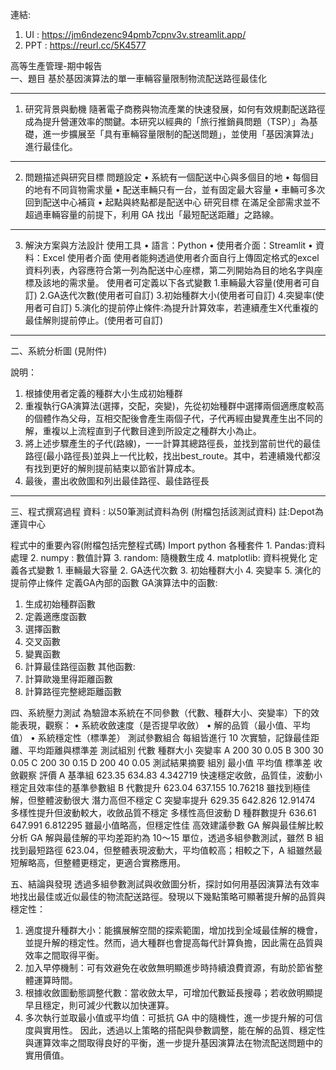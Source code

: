 連結:
1. UI : https://jm6ndezenc94pmb7cpnv3v.streamlit.app/
2. PPT : https://reurl.cc/5K4577

高等生產管理-期中報告<br>
一、題目
基於基因演算法的單一車輛容量限制物流配送路徑最佳化
________________________________________
1.	研究背景與動機
隨著電子商務與物流產業的快速發展，如何有效規劃配送路徑成為提升營運效率的關鍵。本研究以經典的「旅行推銷員問題（TSP）」為基礎，進一步擴展至「具有車輛容量限制的配送問題」，並使用「基因演算法」進行最佳化。
________________________________________
2.	問題描述與研究目標
問題設定
•	系統有一個配送中心與多個目的地
•	每個目的地有不同貨物需求量
•	配送車輛只有一台，並有固定最大容量
•	車輛可多次回到配送中心補貨
•	起點與終點都是配送中心
研究目標
在滿足全部需求並不超過車輛容量的前提下，利用 GA 找出「最短配送距離」之路線。
________________________________________
3.	解決方案與方法設計
使用工具
•	語言：Python
•	使用者介面：Streamlit 
•	資料：Excel 
使用者介面
使用者能夠透過使用者介面自行上傳固定格式的excel資料列表，內容應符合第一列為配送中心座標，第二列開始為目的地名字與座標及該地的需求量。
使用者可定義以下各式變數
1.車輛最大容量(使用者可自訂)
2.GA迭代次數(使用者可自訂)
3.初始種群大小(使用者可自訂)
4.突變率(使用者可自訂)
5.演化的提前停止條件:為提升計算效率，若連續產生X代重複的最佳解則提前停止。(使用者可自訂) 
________________________________________
 
二、系統分析圖
(見附件)
 
說明：
1.	根據使用者定義的種群大小生成初始種群
2.	重複執行GA演算法(選擇，交配，突變)，先從初始種群中選擇兩個適應度較高的個體作為父母，互相交配後會產生兩個子代，子代再經由變異產生出不同的解，重複以上流程直到子代數目達到所設定之種群大小為止。
3.	將上述步驟產生的子代(路線)，一一計算其總路徑長，並找到當前世代的最佳路徑(最小路徑長)並與上一代比較，找出best_route。其中，若連續幾代都沒有找到更好的解則提前結束以節省計算成本。
4.	最後，畫出收斂圖和列出最佳路徑、最佳路徑長
________________________________________
三、程式撰寫過程
資料 : 以50筆測試資料為例 (附檔包括該測試資料) 
註:Depot為運貨中心
                
程式中的重要內容(附檔包括完整程式碼)
Import python 各種套件	1.	Pandas:資料處理
2.	numpy : 數值計算
3.	random: 隨機數生成
4.	matplotlib: 資料視覺化
定義各式變數	1.	車輛最大容量
2.	GA迭代次數
3.	初始種群大小
4.	突變率
5.	演化的提前停止條件 
定義GA內部的函數	GA演算法中的函數:
1.	生成初始種群函數
2.	定義適應度函數
3.	選擇函數
4.	交叉函數
5.	變異函數
6.	計算最佳路徑函數
其他函數:
1.	計算歐幾里得距離函數
2.	計算路徑完整總距離函數

四、系統壓力測試
為驗證本系統在不同參數（代數、種群大小、突變率）下的效能表現，觀察：
•	系統收斂速度（是否提早收斂）
•	解的品質（最小值、平均值）
•	系統穩定性（標準差）
測試參數組合
每組皆進行 10 次實驗，記錄最佳距離、平均距離與標準差
測試組別	代數	種群大小	突變率
A	200	30	0.05
B	300	30	0.05
C	200	30	0.15
D	200	40	0.05
測試結果摘要
組別	最小值	平均值	標準差	收斂觀察	評價
A
基準組	623.35	634.83	4.342719	快速穩定收斂，品質佳，波動小	穩定且效率佳的基準參數組
B
代數提升	623.04	637.155	10.76218	雖找到極佳解，但整體波動很大	潛力高但不穩定
C
突變率提升	629.35	642.826	12.91474	多樣性提升但波動較大，收斂品質不穩定	多樣性高但波動
D
種群數提升	636.61	647.991	6.812295	雖最小值略高，但穩定性佳	高效建議參數
GA 解與最佳解比較分析
GA 解與最佳解的平均差距約為 10～15 單位，透過多組參數測試，雖然 B 組找到最短路徑 623.04，但整體表現波動大，平均值較高；相較之下，A 組雖然最短解略高，但整體更穩定，更適合實務應用。

 
五、結論與發現
透過多組參數測試與收斂圖分析，探討如何用基因演算法有效率地找出最佳或近似最佳的物流配送路徑。發現以下幾點策略可顯著提升解的品質與穩定性：
1.	適度提升種群大小：能擴展解空間的探索範圍，增加找到全域最佳解的機會，並提升解的穩定性。然而，過大種群也會提高每代計算負擔，因此需在品質與效率之間取得平衡。
2.	加入早停機制：可有效避免在收斂無明顯進步時持續浪費資源，有助於節省整體運算時間。
3.	根據收斂圖動態調整代數：當收斂太早，可增加代數延長搜尋；若收斂明顯提早且穩定，則可減少代數以加快運算。
4.	多次執行並取最小值或平均值：可抵抗 GA 中的隨機性，進一步提升解的可信度與實用性。
因此，透過以上策略的搭配與參數調整，能在解的品質、穩定性與運算效率之間取得良好的平衡，進一步提升基因演算法在物流配送問題中的實用價值。
